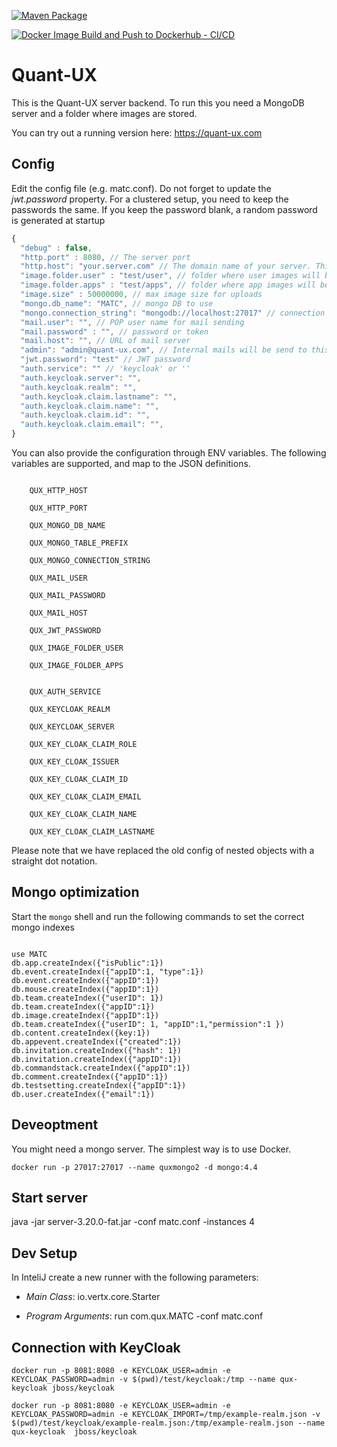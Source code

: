 [![Maven Package](https://github.com/KlausSchaefers/qux-java/actions/workflows/maven-publish.yml/badge.svg)](https://github.com/KlausSchaefers/qux-java/actions/workflows/maven-publish.yml)

[![Docker Image Build and Push to Dockerhub - CI/CD](https://github.com/KlausSchaefers/qux-java/actions/workflows/docker.yml/badge.svg)](https://github.com/KlausSchaefers/qux-java/actions/workflows/docker.yml)

# Quant-UX

This is the Quant-UX server backend. To run this you need a MongoDB server and a folder where
images are stored.

You can try out a running version here: https://quant-ux.com

## Config

Edit the config file (e.g. matc.conf). Do not forget to update the *jwt.password* property. For a clustered setup, you need to keep
the passwords the same. If you keep the password blank, a random password is generated at startup

```javascript
{
  "debug" : false,
  "http.port" : 8080, // The server port
  "http.host": "your.server.com" // The domain name of your server. This is important for the mail that will be send. Otherwise links will not work
  "image.folder.user" : "test/user", // folder where user images will be stored
  "image.folder.apps" : "test/apps", // folder where app images will be stored
  "image.size" : 50000000, // max image size for uploads
  "mongo.db_name": "MATC", // mongo DB to use
  "mongo.connection_string": "mongodb://localhost:27017" // connection string, might include password and username
  "mail.user": "", // POP user name for mail sending
  "mail.password" : "", // password or token
  "mail.host": "", // URL of mail server
  "admin": "admin@quant-ux.com", // Internal mails will be send to this persons
  "jwt.password": "test" // JWT password
  "auth.service": "" // 'keycloak' or ''
  "auth.keycloak.server": "",
  "auth.keycloak.realm": "",
  "auth.keycloak.claim.lastname": "",
  "auth.keycloak.claim.name": "",  
  "auth.keycloak.claim.id": "",
  "auth.keycloak.claim.email": "",  
}
```



You can also provide the configuration through ENV variables. The following variables are supported, and map 
to the JSON definitions.

```

    QUX_HTTP_HOST

    QUX_HTTP_PORT
    
    QUX_MONGO_DB_NAME

    QUX_MONGO_TABLE_PREFIX

    QUX_MONGO_CONNECTION_STRING

    QUX_MAIL_USER

    QUX_MAIL_PASSWORD

    QUX_MAIL_HOST

    QUX_JWT_PASSWORD

    QUX_IMAGE_FOLDER_USER

    QUX_IMAGE_FOLDER_APPS
    
    
    QUX_AUTH_SERVICE

    QUX_KEYCLOAK_REALM

    QUX_KEYCLOAK_SERVER

    QUX_KEY_CLOAK_CLAIM_ROLE

    QUX_KEY_CLOAK_ISSUER

    QUX_KEY_CLOAK_CLAIM_ID

    QUX_KEY_CLOAK_CLAIM_EMAIL

    QUX_KEY_CLOAK_CLAIM_NAME

    QUX_KEY_CLOAK_CLAIM_LASTNAME

```

Please note that we have replaced the old config of nested objects with a straight dot notation. 


## Mongo optimization

Start the `mongo` shell and run the following commands to set the correct mongo indexes
```

use MATC
db.app.createIndex({"isPublic":1})
db.event.createIndex({"appID":1, "type":1})
db.event.createIndex({"appID":1})
db.mouse.createIndex({"appID":1})
db.team.createIndex({"userID": 1})
db.team.createIndex({"appID":1})
db.image.createIndex({"appID":1})
db.team.createIndex({"userID": 1, "appID":1,"permission":1 })
db.content.createIndex({key:1})
db.appevent.createIndex({"created":1})
db.invitation.createIndex({"hash": 1})
db.invitation.createIndex({"appID":1})
db.commandstack.createIndex({"appID":1})
db.comment.createIndex({"appID":1})
db.testsetting.createIndex({"appID":1})
db.user.createIndex({"email":1})
```

## Deveoptment

You might need a mongo server. The simplest way is to use Docker.

```
docker run -p 27017:27017 --name quxmongo2 -d mongo:4.4   

```

## Start server

java -jar server-3.20.0-fat.jar -conf matc.conf -instances 4

## Dev Setup

In InteliJ create a new runner with the following parameters:

- *Main Class*: io.vertx.core.Starter

- *Program Arguments*: run com.qux.MATC -conf matc.conf



## Connection with KeyCloak

```
docker run -p 8081:8080 -e KEYCLOAK_USER=admin -e KEYCLOAK_PASSWORD=admin -v $(pwd)/test/keycloak:/tmp --name qux-keycloak jboss/keycloak 
```

```
docker run -p 8081:8080 -e KEYCLOAK_USER=admin -e KEYCLOAK_PASSWORD=admin -e KEYCLOAK_IMPORT=/tmp/example-realm.json -v  $(pwd)/test/keycloak/example-realm.json:/tmp/example-realm.json --name qux-keycloak  jboss/keycloak
```

